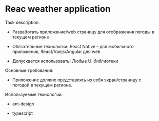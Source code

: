 # Reac weather application

Task description:

- Разработать приложение/web страницу для отображения погоды в текущем регионе

- Обязательные технологии: React Native – для мобильного приложения, React/Vuejs/Angular для web

- Допускается использовать: Любые UI библиотеки

Основные требования:

- Приложение должно представлять из себя экран/страницу с погодой в текущем регионе.

Используемые технологии:

- ant-design

- typescript

